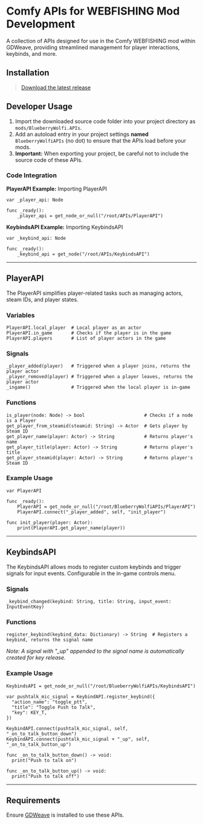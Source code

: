 # Comfy APIs for WEBFISHING Mod Development

A collection of APIs designed for use in the Comfy WEBFISHING mod within GDWeave, providing streamlined management for player interactions, keybinds, and more.

## Installation

> [Download the latest release](https://github.com/BlueberryWolf/APIs/releases/latest/download/BlueberryWolfi.APIs.zip)

## Developer Usage

1. Import the downloaded source code folder into your project directory as `mods/BlueberryWolfi.APIs`.
2. Add an autoload entry in your project settings **named** `BlueberryWolfiAPIs` (no dot) to ensure that the APIs load before your mods.
3. **Important:** When exporting your project, be careful not to include the source code of these APIs.

### Code Integration

**PlayerAPI Example:**
Importing PlayerAPI
```gdscript
var _player_api: Node

func _ready():
	_player_api = get_node_or_null("/root/APIs/PlayerAPI")
```

**KeybindsAPI Example:**
Importing KeybindsAPI
```gdscript
var _keybind_api: Node

func _ready():
	_keybind_api = get_node("/root/APIs/KeybindsAPI")
```

---

## PlayerAPI

The PlayerAPI simplifies player-related tasks such as managing actors, steam IDs, and player states.

### Variables

```gdscript
PlayerAPI.local_player  # Local player as an actor
PlayerAPI.in_game       # Checks if the player is in the game
PlayerAPI.players       # List of player actors in the game
```

### Signals

```gdscript
_player_added(player)   # Triggered when a player joins, returns the player actor
_player_removed(player) # Triggered when a player leaves, returns the player actor
_ingame()               # Triggered when the local player is in-game
```

### Functions

```gdscript
is_player(node: Node) -> bool                      # Checks if a node is a Player
get_player_from_steamid(steamid: String) -> Actor  # Gets player by Steam ID
get_player_name(player: Actor) -> String           # Returns player's name
get_player_title(player: Actor) -> String          # Returns player's title
get_player_steamid(player: Actor) -> String        # Returns player's Steam ID
```

### Example Usage

```gdscript
var PlayerAPI

func _ready():
	PlayerAPI = get_node_or_null("/root/BlueberryWolfiAPIs/PlayerAPI")
	PlayerAPI.connect("_player_added", self, "init_player")

func init_player(player: Actor):
    print(PlayerAPI.get_player_name(player))
```

---

## KeybindsAPI

The KeybindsAPI allows mods to register custom keybinds and trigger signals for input events. Configurable in the in-game controls menu.

### Signals

```gdscript
_keybind_changed(keybind: String, title: String, input_event: InputEventKey)
```

### Functions

```gdscript
register_keybind(keybind_data: Dictionary) -> String  # Registers a keybind, returns the signal name
```
*Note: A signal with "_up" appended to the signal name is automatically created for key release.*

### Example Usage

```gdscript
KeybindsAPI = get_node_or_null("/root/BlueberryWolfiAPIs/KeybindsAPI")

var pushtalk_mic_signal = KeybindAPI.register_keybind({
  "action_name": "toggle_ptt",
  "title": "Toggle Push to Talk",
  "key": KEY_T,
})

KeybindAPI.connect(pushtalk_mic_signal, self, "_on_to_talk_button_down")
KeybindAPI.connect(pushtalk_mic_signal + "_up", self, "_on_to_talk_button_up")

func _on_to_talk_button_down() -> void:
  print("Push to talk on")

func _on_to_talk_button_up() -> void:
  print("Push to talk off")
```

---

## Requirements

Ensure [GDWeave](https://github.com/NotNite/GDWeave) is installed to use these APIs.
